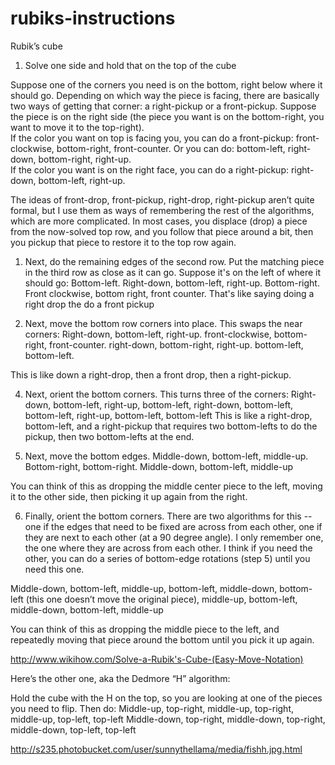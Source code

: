 # rubiks-instructions

Rubik’s cube

1. Solve one side and hold that on the top of the cube

 Suppose one of the corners you need is on the bottom, right below where it should go.  Depending on which way the piece is facing, there are basically two ways of getting that corner: a right-pickup or a front-pickup.  Suppose the piece is on the right side (the piece you want is on the bottom-right, you want to move it to the top-right).  
If the color you want on top is facing you, you can do a front-pickup: front-clockwise, bottom-right, front-counter.  Or you can do: bottom-left, right-down, bottom-right, right-up.  
If the color you want is on the right face, you can do a right-pickup: right-down, bottom-left, right-up.  

 The ideas of front-drop, front-pickup, right-drop, right-pickup aren’t quite formal, but I use them as ways of remembering the rest of the algorithms, which are more complicated.  In most cases, you displace (drop) a piece from the now-solved top row, and you follow that piece around a bit, then you pickup that piece to restore it to the top row again.  

1. Next, do the remaining edges of the second row. Put the matching piece in the third row as close as it can go. Suppose it's on the left of where it should go:
Bottom-left.  Right-down, bottom-left, right-up.  Bottom-right.  Front clockwise, bottom right, front counter. 
That's like saying doing a right drop the do a front pickup

3. Next, move the bottom row corners into place. This swaps the near corners: 
Right-down, bottom-left, right-up.  front-clockwise, bottom-right, front-counter.  right-down, bottom-right, right-up. bottom-left, bottom-left.  

 This is like down a right-drop, then a front drop, then a right-pickup.

4. Next, orient the bottom corners.  This turns three of the corners:
Right-down, bottom-left, right-up, bottom-left, right-down, bottom-left, bottom-left, right-up, bottom-left, bottom-left
This is like a right-drop, bottom-left, and a right-pickup that requires two bottom-lefts to do the pickup, then two bottom-lefts at the end.  

5. Next, move the bottom edges. 
Middle-down, bottom-left, middle-up.  Bottom-right, bottom-right.  Middle-down, bottom-left, middle-up

 You can think of this as dropping the middle center piece to the left, moving it to the other side, then picking it up again from the right.  

6. Finally, orient the bottom corners.  There are two algorithms for this -- one if the edges that need to be fixed are across from each other, one if they are next to each other (at a 90 degree angle).  I only remember one, the one where they are across from each other.  I think if you need the other, you can do a series of bottom-edge rotations (step 5) until you need this one.  

 Middle-down, bottom-left, middle-up, bottom-left, middle-down, bottom-left (this one doesn’t move the original piece), middle-up, bottom-left, middle-down, bottom-left, middle-up

 You can think of this as dropping the middle piece to the left, and repeatedly moving that piece around the bottom until you pick it up again.  

 http://www.wikihow.com/Solve-a-Rubik's-Cube-(Easy-Move-Notation)

 Here’s the other one, aka the Dedmore “H” algorithm:

 Hold the cube with the H on the top, so you are looking at one of the pieces you need to flip.  Then do:
Middle-up, top-right, middle-up, top-right, middle-up, top-left, top-left
Middle-down, top-right, middle-down, top-right, middle-down, top-left, top-left

 http://s235.photobucket.com/user/sunnythellama/media/fishh.jpg.html


